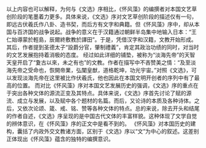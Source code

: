 以上内容也可以解释，为何与《文选》序相比，《怀风藻》的编撰者对本国文艺草创阶段的笔墨着力更多。具体来说，《文选》序对文艺草创阶段的描述仅有一句，即远古伏羲氏作八卦、造书契，而后方有文字和典籍。但《怀风藻》序中，却从本国与百济国的战争说起。战争的意义在于汉籍通过朝鲜半岛集中地输入日本：“王仁始導蒙於輕島，辰爾終敷教於譯田”。于是，凭借汉字和汉籍，文教开始形成。其后，作者提到圣德太子“設爵分官，肇制禮義”，肯定其政治功绩的同时，对当时的文艺发展抱持着消极的态度。
经过如此详细的铺垫，被称为“淡海先帝”的天智天皇开启了“夐古以來，未之有也”的文教。作者在描写中不吝赞美之情：“及至淡海先帝之受命也，恢開帝業，弘闡皇猷，道格乾坤，功光宇宙。”对照《文选》，可以发现淡海先帝在这里被比作伏羲氏，他也因此在本国文明开创者的序列中有了最高的位置。
而对比《怀风藻》序对本国文艺发展历史的强调，《文选》序的重点在于突出各种文体的源流正变及其特点。具体来说，《文选》序首先讨论了赋的源流、成立与发展，以及赋中各个题材的名篇。而后，又论诗的本质及各种诗体。之后，又依次论颂、箴、戒、铭、赞等各种文体的特点。总的来说，除去开头和结尾的作者自述，《文选》序呈现的是中国古代文体的丰富样貌。这种体现了文学自觉的辨体意识，在《怀风藻》序的正文中是看不到的。
《怀风藻》对本国历史的建构，囊括了内政外交文教诸方面，区别于《文选》序以“文”为中心的叙述。这差别正体现出《怀风藻》蕴含的独特的编撰意识。